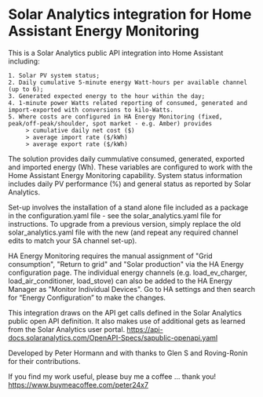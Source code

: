 Solar Analytics integration for Home Assistant Energy Monitoring
================================================================

This is a Solar Analytics public API integration into Home Assistant including:

    1. Solar PV system status; 
    2. Daily cumulative 5-minute energy Watt-hours per available channel (up to 6);
    3. Generated expected energy to the hour within the day; 
    4. 1-minute power Watts related reporting of consumed, generated and import-exported with conversions to kilo-Watts.
    5. Where costs are configured in HA Energy Monitoring (fixed, peak/off-peak/shoulder, spot market - e.g. Amber) provides 
         > cumulative daily net cost ($)
         > average import rate ($/kWh)
         > average export rate ($/kWh)

The solution provides daily cummulative consumed, generated, exported and imported energy (Wh). These variables are configured to work with the Home Assistant Energy Monitoring capability. System status information includes daily PV performance (%) and general status as reported by Solar Analytics.

Set-up involves the installation of a stand alone file included as a package in the configuration.yaml file - see the solar_analytics.yaml file for instructions. To upgrade from a previous version, simply replace the old solar_analytics.yaml file with the new (and repeat any required channel edits to match your SA channel set-up).

HA Energy Monitoring requires the manual assignment of "Grid consumption", "Return to grid" and "Solar production" via the HA Energy configuration page. The individual energy channels (e.g. load_ev_charger, load_air_conditioner, load_stove) can also be added to the HA Energy Manager as "Monitor Individual Devices". Go to HA settings and then search for “Energy Configuration” to make the changes. 

This integration draws on the API get calls defined in the Solar Analytics public open API definition. It also makes use of additional gets as learned from the Solar Analytics user portal.
https://api-docs.solaranalytics.com/OpenAPI-Specs/sapublic-openapi.yaml 

Developed by Peter Hormann and with thanks to Glen S and Roving-Ronin for their contributions.

If you find my work useful, please buy me a coffee ... thank you!
  https://www.buymeacoffee.com/peter24x7
